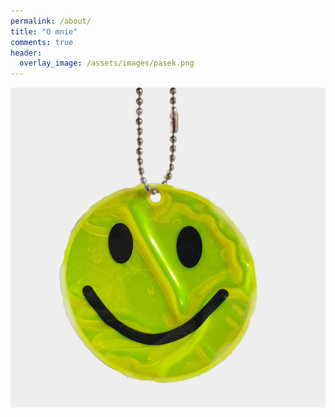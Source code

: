 ```yaml
---
permalink: /about/
title: "O mnie"
comments: true
header:
  overlay_image: /assets/images/pasek.png
---
```

![O mnie](/assets/images/smile.jpg)
